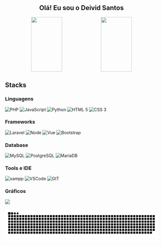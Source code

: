 <div align="center">
  
  ## Olá! Eu sou o Deivid Santos
</div>
<div align="center">
  
 
  <img height="180em" width="45%" src="https://github-readme-stats.vercel.app/api?username=DeividMs&show_icons=true&theme=dracula&include_all_commits=true&count_private=true"/>
  <img height="180em" width="45%" src="https://github-readme-stats.vercel.app/api/top-langs/?username=DeividMs&layout=compact&langs_count=7&theme=dracula"/>
</div>

## Stacks


### Linguagens
![PHP](https://img.shields.io/badge/PHP-777BB4?style=for-the-badge&logo=php&logoColor=white)
![JavaScript](https://img.shields.io/badge/JavaScript-323330?style=for-the-badge&logo=javascript&logoColor=F7DF1E)
![Python](https://img.shields.io/badge/Python-00264d?style=for-the-badge&logo=python&logoColor=FFD43B)
![HTML 5](https://img.shields.io/badge/HTML5-E34F26?style=for-the-badge&logo=html5&logoColor=white)
![CSS 3](https://img.shields.io/badge/CSS3-1572B6?style=for-the-badge&logo=css3&logoColor=white)


### Frameworks
![Laravel](https://img.shields.io/badge/Laravel-FF2D20?style=for-the-badge&logo=laravel&logoColor=white)
![Node](https://img.shields.io/badge/Node.js-339933?style=for-the-badge&logo=nodedotjs&logoColor=white)
![Vue](https://img.shields.io/badge/Vue.js-35495E?style=for-the-badge&logo=vuedotjs&logoColor=4FC08D)
![Bootstrap](https://img.shields.io/badge/Bootstrap-563D7C?style=for-the-badge&logo=bootstrap&logoColor=white)

### Database
![MySQL](https://img.shields.io/badge/MySQL-005C84?style=for-the-badge&logo=mysql&logoColor=white)
![PostgreSQL](https://img.shields.io/badge/PostgreSQL-316192?style=for-the-badge&logo=postgresql&logoColor=white)
![MariaDB](https://img.shields.io/badge/MariaDB-003545?style=for-the-badge&logo=mariadb&logoColor=white)

### Tools e IDE
![xampp](https://img.shields.io/badge/Xampp-F37623?style=for-the-badge&logo=xampp&logoColor=white)
![VSCode](https://img.shields.io/badge/Visual_Studio_Code-0078D4?style=for-the-badge&logo=visual%20studio%20code&logoColor=white)
![GIT](https://img.shields.io/badge/GIT-E44C30?style=for-the-badge&logo=git&logoColor=white)

### Gráficos
<div>
    <img src="https://github-readme-stats.vercel.app/api/top-langs/?username=DeividMs&show_icons=true&theme=github_dark&layout=compact&hide_border=true" height="200">

</div>

![Snake animation](https://github.com/DeividMs/DeividMs/blob/output/github-contribution-grid-snake.svg)
